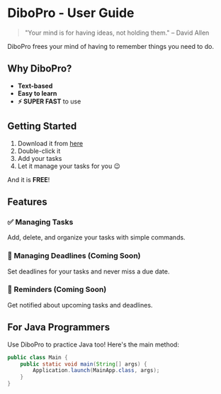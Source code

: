 # DiboPro - User Guide

> "Your mind is for having ideas, not holding them." – David Allen

DiboPro frees your mind of having to remember things you need to do.

## Why DiboPro?

- **Text-based**
- **Easy to learn**
- **⚡ SUPER FAST** to use

## Getting Started

1. Download it from [here](https://example.com/dibopro)
2. Double-click it
3. Add your tasks
4. Let it manage your tasks for you 😉

And it is **FREE**!

## Features

### ✅ Managing Tasks
Add, delete, and organize your tasks with simple commands.

### 📅 Managing Deadlines (Coming Soon)
Set deadlines for your tasks and never miss a due date.

### 🔔 Reminders (Coming Soon)
Get notified about upcoming tasks and deadlines.

## For Java Programmers

Use DiboPro to practice Java too! Here's the main method:

```java
public class Main {
    public static void main(String[] args) {
        Application.launch(MainApp.class, args);
    }
}